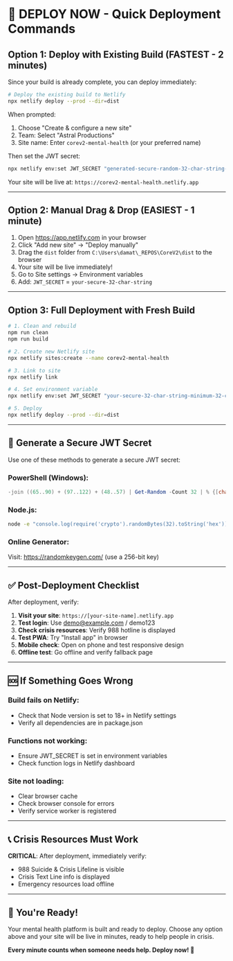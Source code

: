 # 🚀 DEPLOY NOW - Quick Deployment Commands

## Option 1: Deploy with Existing Build (FASTEST - 2 minutes)

Since your build is already complete, you can deploy immediately:

```bash
# Deploy the existing build to Netlify
npx netlify deploy --prod --dir=dist
```

When prompted:
1. Choose "Create & configure a new site"
2. Team: Select "Astral Productions"
3. Site name: Enter `corev2-mental-health` (or your preferred name)

Then set the JWT secret:
```bash
npx netlify env:set JWT_SECRET "generated-secure-random-32-char-string-abc123xyz"
```

Your site will be live at: `https://corev2-mental-health.netlify.app`

---

## Option 2: Manual Drag & Drop (EASIEST - 1 minute)

1. Open https://app.netlify.com in your browser
2. Click "Add new site" → "Deploy manually"
3. Drag the `dist` folder from `C:\Users\damat\_REPOS\CoreV2\dist` to the browser
4. Your site will be live immediately!
5. Go to Site settings → Environment variables
6. Add: `JWT_SECRET` = `your-secure-32-char-string`

---

## Option 3: Full Deployment with Fresh Build

```bash
# 1. Clean and rebuild
npm run clean
npm run build

# 2. Create new Netlify site
npx netlify sites:create --name corev2-mental-health

# 3. Link to site
npx netlify link

# 4. Set environment variable
npx netlify env:set JWT_SECRET "your-secure-32-char-string-minimum-32-chars"

# 5. Deploy
npx netlify deploy --prod --dir=dist
```

---

## 🔐 Generate a Secure JWT Secret

Use one of these methods to generate a secure JWT secret:

### PowerShell (Windows):
```powershell
-join ((65..90) + (97..122) + (48..57) | Get-Random -Count 32 | % {[char]$_})
```

### Node.js:
```bash
node -e "console.log(require('crypto').randomBytes(32).toString('hex'))"
```

### Online Generator:
Visit: https://randomkeygen.com/ (use a 256-bit key)

---

## ✅ Post-Deployment Checklist

After deployment, verify:

1. **Visit your site**: `https://[your-site-name].netlify.app`
2. **Test login**: Use demo@example.com / demo123
3. **Check crisis resources**: Verify 988 hotline is displayed
4. **Test PWA**: Try "Install app" in browser
5. **Mobile check**: Open on phone and test responsive design
6. **Offline test**: Go offline and verify fallback page

---

## 🆘 If Something Goes Wrong

### Build fails on Netlify:
- Check that Node version is set to 18+ in Netlify settings
- Verify all dependencies are in package.json

### Functions not working:
- Ensure JWT_SECRET is set in environment variables
- Check function logs in Netlify dashboard

### Site not loading:
- Clear browser cache
- Check browser console for errors
- Verify service worker is registered

---

## 📞 Crisis Resources Must Work

**CRITICAL**: After deployment, immediately verify:
- 988 Suicide & Crisis Lifeline is visible
- Crisis Text Line info is displayed
- Emergency resources load offline

---

## 🎉 You're Ready!

Your mental health platform is built and ready to deploy. Choose any option above and your site will be live in minutes, ready to help people in crisis.

**Every minute counts when someone needs help. Deploy now! 💙**